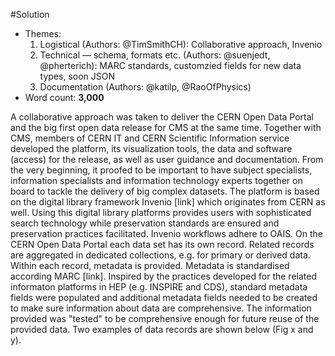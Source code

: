 #Solution

- Themes:
    1. Logistical (Authors: @TimSmithCH): Collaborative approach, Invenio 
    2. Technical –– schema, formats etc. (Authors: @suenjedt, @pherterich): MARC standards, customzied fields for new data types, soon JSON
    3. Documentation (Authors: @katilp, @RaoOfPhysics)
- Word count: **3,000**

A collaborative approach was taken to deliver the CERN Open Data Portal and the big first open data release for CMS at the same time. Together with CMS, members of CERN IT and CERN Scientific Information service developed the platform, its visualization tools, the data and software (access) for the release, as well as user guidance and documentation. From the very beginning, it proofed to be important to have subject specialists, information specialists and information technology experts together on board to tackle the delivery of big complex datasets. 
The platform is based on the digital library framework Invenio [link] which originates from CERN as well. Using this digital library platforms provides users with sophisticated search technology while preservation standards are ensured and preservation practices facilitated. Invenio workflows adhere to OAIS. 
On the CERN Open Data Portal each data set has its own record. Related records are aggregated in dedicated collections, e.g. for primary or derived data. Within each record, metadata is provided. Metadata is standardised according MARC [link]. Inspired by the practices developed for the related informaton platforms in HEP (e.g. INSPIRE and CDS), standard metadata fields were populated and additional metadata fields needed to be created to make sure information about data are comprehensive. The information provided was "tested" to be comprehensive enough for future reuse of the provided data. 
Two examples of data records are shown below (Fig x and y).
